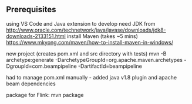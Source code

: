 ## Prerequisites

using VS Code and Java extension to develop
need JDK from http://www.oracle.com/technetwork/java/javase/downloads/jdk8-downloads-2133151.html
install Maven (takes ~5 mins) https://www.mkyong.com/maven/how-to-install-maven-in-windows/

new project (creates pom.xml and src directory with tests)
mvn -B archetype:generate -DarchetypeGroupId=org.apache.maven.archetypes -DgroupId=com.beampipeline -DartifactId=beampipeline

had to manage pom.xml manually - added java v1.8 plugin and apache beam dependencies

package for Flink:
mvn package